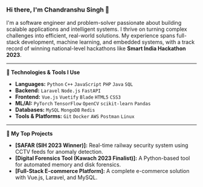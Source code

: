 ### Hi there, I'm Chandranshu Singh 👋

I'm a software engineer and problem-solver passionate about building scalable applications and intelligent systems. I thrive on turning complex challenges into efficient, real-world solutions. My experience spans full-stack development, machine learning, and embedded systems, with a track record of winning national-level hackathons like **Smart India Hackathon 2023**.

---

**🔧 Technologies & Tools I Use**

* **Languages:** `Python` `C++` `JavaScript` `PHP` `Java` `SQL`
* **Backend:** `Laravel` `Node.js` `FastAPI`
* **Frontend:** `Vue.js` `Vuetify` `Blade` `HTML5` `CSS3`
* **ML/AI:** `PyTorch` `TensorFlow` `OpenCV` `scikit-learn` `Pandas`
* **Databases:** `MySQL` `MongoDB` `Redis`
* **Tools & Platforms:** `Git` `Docker` `AWS` `Postman` `Linux`

---

**🚀 My Top Projects**

* **[SAFAR (SIH 2023 Winner)]:** Real-time railway security system using CCTV feeds for anomaly detection.
* **[Digital Forensics Tool (Kawach 2023 Finalist)]:** A Python-based tool for automated memory and disk forensics.
* **[Full-Stack E-commerce Platform]:** A complete e-commerce solution with Vue.js, Laravel, and MySQL.

